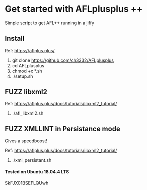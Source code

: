 # Get started with AFLplusplus ++

Simple script to get AFL++ running in a jiffy

## Install

Ref: https://aflplus.plus/

1. git clone https://github.com/ch3332/AFLplusplus
2. cd AFLplusplus
3. chmod  +x  *.sh
4. ./setup.sh

## FUZZ libxml2

Ref: https://aflplus.plus/docs/tutorials/libxml2_tutorial/

1. ./afl_libxml2.sh

## FUZZ XMLLINT in Persistance mode 

Gives a speedboost!

Ref: https://aflplus.plus/docs/tutorials/libxml2_tutorial/

1. ./xml_persistant.sh

#### Tested on Ubuntu 18.04.4 LTS
SkFJX01BSEFLQUwh

